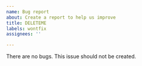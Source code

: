 ```yaml
---
name: Bug report
about: Create a report to help us improve
title: DELETEME
labels: wontfix
assignees: ''

---
```


There are no bugs. This issue should not be created.

